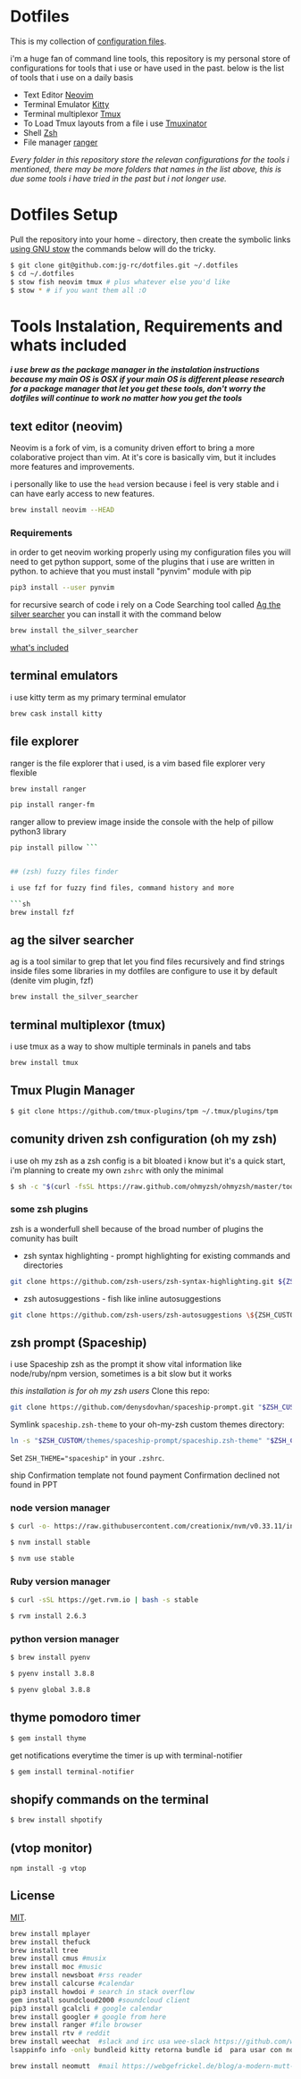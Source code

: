 # Dotfiles

This is my collection of [configuration files](http://dotfiles.github.io/).

i'm a huge fan of command line tools, this repository is my personal store of configurations for tools
that i use or have used in the past. below is the list of tools that i use on a daily basis

- Text Editor [Neovim](https://neovim.io/)
- Terminal Emulator [Kitty](https://sw.kovidgoyal.net/kitty/)
- Terminal multiplexor [Tmux](https://github.com/tmux/tmux/wiki)
- To Load Tmux layouts from a file i use [Tmuxinator](https://github.com/tmuxinator/tmuxinator)
- Shell [Zsh](https://es.wikipedia.org/wiki/Zsh)
- File manager [ranger](https://github.com/ranger/ranger)

*Every folder in this repository store the relevan configurations for the tools i mentioned,
there may be more folders that names in the list above, this is due some tools i have tried in the past
but i not longer use.*

# Dotfiles Setup

Pull the repository into your home `~` directory, then create the symbolic links [using GNU
stow](https://www.gnu.org/software/stow/) the commands below will do the tricky.

```bash
$ git clone git@github.com:jg-rc/dotfiles.git ~/.dotfiles
$ cd ~/.dotfiles
$ stow fish neovim tmux # plus whatever else you'd like
$ stow * # if you want them all :O
```
# Tools Instalation, Requirements and whats included

***i use brew as the package manager in the instalation instructions because my main OS is OSX if your main OS is different please 
research for a package manager that let you get these tools, don't worry the dotfiles will continue to work no matter how you get the tools***

## text editor (neovim)

Neovim is a fork of vim, is a comunity driven effort to bring a more colaborative project than vim.
At it's core is basically vim, but it includes more features and improvements.

i personally like to use the `head` version because i feel is very stable and i can have early access
to new features.

```sh
brew install neovim --HEAD
```
### Requirements
 
in order to get neovim working properly using my configuration files you will need to get python support, some 
of the plugins that i use are written in python. to achieve that you must install "pynvim" module with pip

```sh
pip3 install --user pynvim
```
for recursive search of code i rely on a Code Searching tool called
[Ag the silver searcher](https://github.com/ggreer/the_silver_searcher) 
you can install it with the command below

```sh
brew install the_silver_searcher 
```

[what's included](https://github.com/juangabrielr4/dotfiles/blob/master/nvim/.config/nvim/README.md)

## terminal emulators

i use kitty term as my primary terminal emulator

```sh
brew cask install kitty
```

## file explorer

ranger is the file explorer that i used, is a vim based file explorer very flexible

```sh
brew install ranger
```

```sh
pip install ranger-fm
```

ranger allow to preview image inside the console with the help of pillow python3 library

```sh
pip install pillow ```


## (zsh) fuzzy files finder

i use fzf for fuzzy find files, command history and more

```sh
brew install fzf
```

## ag the silver searcher

ag is a tool similar to grep that let you find files recursively and find strings inside files some libraries in my dotfiles are configure to use it
by default (denite vim plugin, fzf)

```sh
brew install the_silver_searcher
```

## terminal multiplexor (tmux)

i use tmux as a way to show multiple terminals in panels and tabs

```sh
brew install tmux
```

## Tmux Plugin Manager

```bash
$ git clone https://github.com/tmux-plugins/tpm ~/.tmux/plugins/tpm
```

## comunity driven zsh configuration (oh my zsh)

i use oh my zsh as a zsh config is a bit bloated i know but it's a quick start, i'm planning to create my own `zshrc` with only the minimal

```sh
$ sh -c "$(curl -fsSL https://raw.github.com/ohmyzsh/ohmyzsh/master/tools/install.sh)"
```

### some zsh plugins

zsh is a wonderfull shell because of the broad number of plugins the comunity has built

- zsh syntax highlighting - prompt highlighting for existing commands and directories

```sh
git clone https://github.com/zsh-users/zsh-syntax-highlighting.git ${ZSH_CUSTOM:-~/.oh-my-zsh/custom}/plugins/zsh-syntax-highlighting
```

- zsh autosuggestions - fish like inline autosuggestions

```sh
git clone https://github.com/zsh-users/zsh-autosuggestions \${ZSH_CUSTOM:-~/.oh-my-zsh/custom}/plugins/zsh-autosuggestions

```

## zsh prompt (Spaceship)

i use Spaceship zsh as the prompt it show vital information like node/ruby/npm version, sometimes is a bit slow but it works

_this installation is for oh my zsh users_
Clone this repo:

```zsh
git clone https://github.com/denysdovhan/spaceship-prompt.git "$ZSH_CUSTOM/themes/spaceship-prompt"
```

Symlink `spaceship.zsh-theme` to your oh-my-zsh custom themes directory:

```zsh
ln -s "$ZSH_CUSTOM/themes/spaceship-prompt/spaceship.zsh-theme" "$ZSH_CUSTOM/themes/spaceship.zsh-theme"
```

Set `ZSH_THEME="spaceship"` in your `.zshrc`.

ship Confirmation template not found
payment Confirmation declined not found in PPT

### node version manager

```sh
$ curl -o- https://raw.githubusercontent.com/creationix/nvm/v0.33.11/install.sh | bash
```

```sh
$ nvm install stable
```

```sh
$ nvm use stable
```

### Ruby version manager

```sh
$ curl -sSL https://get.rvm.io | bash -s stable
```

```sh
$ rvm install 2.6.3
```

### python version manager

```sh
$ brew install pyenv
```

```sh
$ pyenv install 3.8.8
```

```sh
$ pyenv global 3.8.8
```

## thyme pomodoro timer

```sh
$ gem install thyme
```

get notifications everytime the timer is up with terminal-notifier

```sh
$ gem install terminal-notifier
```

## shopify commands on the terminal

```sh
$ brew install shpotify
```

## (vtop monitor)

```
npm install -g vtop
```

## License

[MIT](http://opensource.org/licenses/MIT).

```sh
brew install mplayer
brew install thefuck
brew install tree
brew install cmus #musix
brew install moc #music
brew install newsboat #rss reader
brew install calcurse #calendar
pip3 install howdoi # search in stack overflow
gem install soundcloud2000 #soundcloud client
pip3 install gcalcli # google calendar
brew install googler # google from here
brew install ranger #file browser
brew install rtv # reddit
brew install weechat  #slack and irc usa wee-slack https://github.com/wee-slack/wee-slack
lsappinfo info -only bundleid kitty retorna bundle id  para usar con notification_Center

brew install neomutt  #mail https://webgefrickel.de/blog/a-modern-mutt-setup
```
